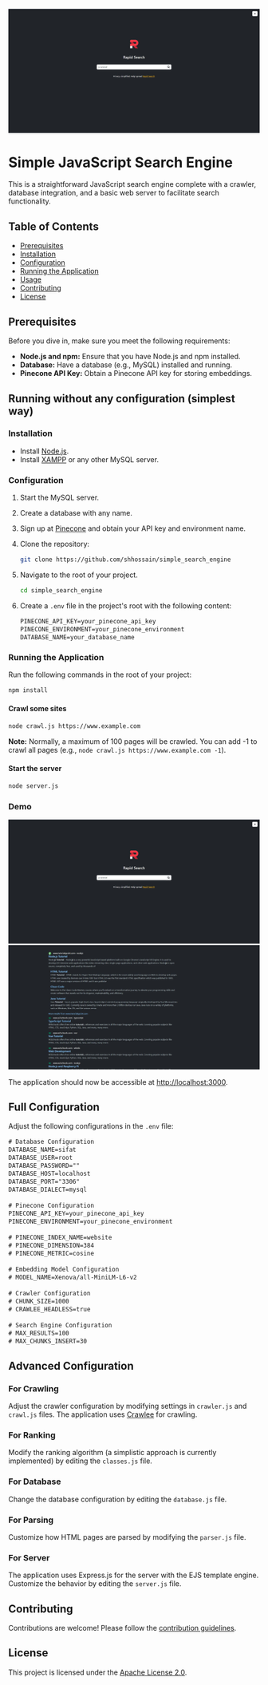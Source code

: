 ![Search Engine](https://github.com/shhossain/simple_search_engine/blob/main/searchengine_front.jpg?raw=true)

# Simple JavaScript Search Engine

This is a straightforward JavaScript search engine complete with a crawler, database integration, and a basic web server to facilitate search functionality.

## Table of Contents

- [Prerequisites](#prerequisites)
- [Installation](#installation)
- [Configuration](#configuration)
- [Running the Application](#running-the-application)
- [Usage](#usage)
- [Contributing](#contributing)
- [License](#license)

## Prerequisites

Before you dive in, make sure you meet the following requirements:

- **Node.js and npm:** Ensure that you have Node.js and npm installed.
- **Database:** Have a database (e.g., MySQL) installed and running.
- **Pinecone API Key:** Obtain a Pinecone API key for storing embeddings.

## Running without any configuration (simplest way)

### Installation

- Install [Node.js](https://nodejs.org/en/download/).
- Install [XAMPP](https://www.apachefriends.org/download.html) or any other MySQL server.

### Configuration

1. Start the MySQL server.
2. Create a database with any name.
3. Sign up at [Pinecone](https://www.pinecone.io/) and obtain your API key and environment name.
4. Clone the repository:

   ```bash
   git clone https://github.com/shhossain/simple_search_engine
   ```

5. Navigate to the root of your project.

   ```bash
   cd simple_search_engine
   ```

6. Create a `.env` file in the project's root with the following content:

   ```dotenv
   PINECONE_API_KEY=your_pinecone_api_key
   PINECONE_ENVIRONMENT=your_pinecone_environment
   DATABASE_NAME=your_database_name
   ```

### Running the Application

Run the following commands in the root of your project:

```bash
npm install
```

#### Crawl some sites

```bash
node crawl.js https://www.example.com
```

**Note:** Normally, a maximum of 100 pages will be crawled. You can add -1 to crawl all pages (e.g., `node crawl.js https://www.example.com -1`).

#### Start the server

```bash
node server.js
```
### Demo

![Search Engine](https://github.com/shhossain/simple_search_engine/blob/main/searchengine_front.jpg?raw=true)
![Search Results](https://github.com/shhossain/simple_search_engine/blob/main/searchengine_search.jpg?raw=true)

The application should now be accessible at [http://localhost:3000](http://localhost:3000).

## Full Configuration

Adjust the following configurations in the `.env` file:

```dotenv
# Database Configuration
DATABASE_NAME=sifat
DATABASE_USER=root
DATABASE_PASSWORD=""
DATABASE_HOST=localhost
DATABASE_PORT="3306"
DATABASE_DIALECT=mysql

# Pinecone Configuration
PINECONE_API_KEY=your_pinecone_api_key
PINECONE_ENVIRONMENT=your_pinecone_environment

# PINECONE_INDEX_NAME=website
# PINECONE_DIMENSION=384
# PINECONE_METRIC=cosine

# Embedding Model Configuration
# MODEL_NAME=Xenova/all-MiniLM-L6-v2

# Crawler Configuration
# CHUNK_SIZE=1000
# CRAWLEE_HEADLESS=true

# Search Engine Configuration
# MAX_RESULTS=100
# MAX_CHUNKS_INSERT=30
```

## Advanced Configuration

### For Crawling

Adjust the crawler configuration by modifying settings in `crawler.js` and `crawl.js` files. The application uses [Crawlee](https://crawlee.dev/) for crawling.

### For Ranking

Modify the ranking algorithm (a simplistic approach is currently implemented) by editing the `classes.js` file.

### For Database

Change the database configuration by editing the `database.js` file.

### For Parsing

Customize how HTML pages are parsed by modifying the `parser.js` file.

### For Server

The application uses Express.js for the server with the EJS template engine. Customize the behavior by editing the `server.js` file.

## Contributing

Contributions are welcome! Please follow the [contribution guidelines](CONTRIBUTING.md).

## License

This project is licensed under the [Apache License 2.0](LICENSE).
